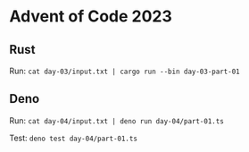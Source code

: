 # Advent of Code 2023

## Rust

Run: `cat day-03/input.txt | cargo run --bin day-03-part-01`

## Deno

Run: `cat day-04/input.txt | deno run day-04/part-01.ts`

Test: `deno test day-04/part-01.ts`